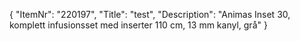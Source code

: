 {
  "ItemNr": "220197",
  "Title": "test",
  "Description": "Animas Inset 30, komplett infusionsset med inserter 110 cm, 13 mm kanyl, grå"
}